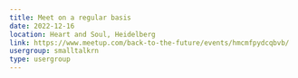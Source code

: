 ```yaml
---
title: Meet on a regular basis
date: 2022-12-16
location: Heart and Soul, Heidelberg
link: https://www.meetup.com/back-to-the-future/events/hmcmfpydcqbvb/
usergroup: smalltalkrn
type: usergroup
---
```

